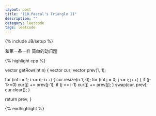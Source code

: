 ```yaml
---
layout: post
title: "110.Pascal's Triangle II"
description: ""
category: leetcode
tags: leetcode
---
```

{% include JB/setup %}

和第一条一样 简单的动归题

{% highlight cpp %}

vector<int> getRow(int n) {
  vector <int> cur;
  vector <int> prev(1, 1);

  for (int i = 1; i <= n; i++) {
    cur.resize(i+1, 0);
    for (int j = 0; j <= i; j++) {
      if (j-1>=0) cur[j] += prev[j-1];
      if (j <= i-1) cur[j] += prev[j];
    }
    swap(cur, prev);
    cur.clear();
  }

  return prev;
}

{% endhighlight %}